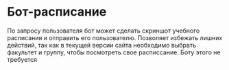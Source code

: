<h1>Бот-расписание</h1>

По запросу пользователя бот может сделать скриншот учебного расписания и отправить его пользователю. Позволяет избежать лишних действий, так как в текущей версии сайта необходимо выбрать факультет и группу, чтобы посмотреть свое расписсание. Боту этого не требуется
